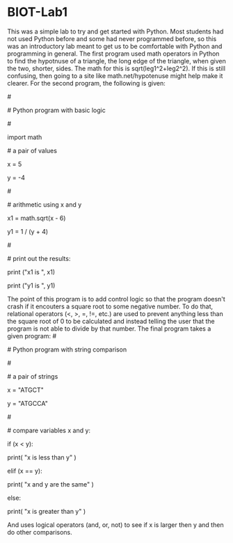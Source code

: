 # BIOT-Lab1
This was a simple lab to try and get started with Python. Most students had not used Python before and some had never programmed before, so this was an introductory lab meant to get us to be comfortable with Python and programming in general. 
The first program used math operators in Python to find the hypotnuse of a triangle, the long edge of the triangle, when given the two, shorter, sides. The math for this is sqrt(leg1^2+leg2^2). If this is still confusing, then going to a site like math.net/hypotenuse might help make it clearer. 
For the second program, the following is given:

\#

\# Python program with basic logic

\#

import math

\# a pair of values

x = 5

y = -4

\#

\# arithmetic using x and y

x1 = math.sqrt(x - 6)

y1 = 1 / (y + 4)

\#

\# print out the results:

print ("x1 is ", x1)

print ("y1 is ", y1)

The point of this program is to add control logic so that the program doesn't crash if it encouters a square root to some negative number. To do that, relational operators (<, >, =, !=, etc.) are used to prevent anything less than the square root of 0 to be calculated and instead telling the user that the program is not able to divide by that number.
The final program takes a given program:
\#

\# Python program with string comparison

\#

\# a pair of strings

x = "ATGCT"

y = "ATGCCA"

\#

\# compare variables x and y:

if (x < y):

print( "x is less than y" )

elif (x == y):

print( "x and y are the same" )

else:

print( "x is greater than y" )

And uses logical operators (and, or, not) to see if x is larger then y and then do other comparisons.
